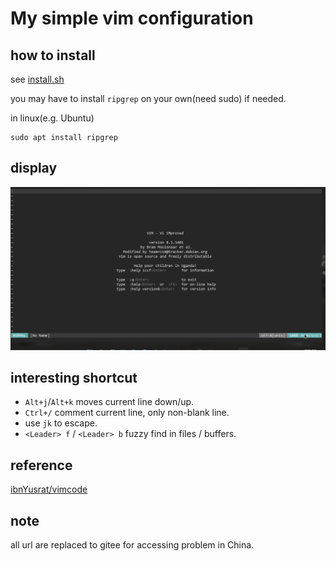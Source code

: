 # My simple vim configuration

## how to install

see [install.sh](./install.sh)

you may have to install `ripgrep` on your own(need sudo) if needed.

in linux(e.g. Ubuntu)

```
sudo apt install ripgrep
```
## display

![display](./display.gif)

## interesting shortcut

- `Alt+j`/`Alt+k` moves current line down/up.
- `Ctrl+/` comment current line, only non-blank line.
- use `jk` to escape.
- `<Leader> f` / `<Leader> b` fuzzy find in files / buffers.

## reference

[ibnYusrat/vimcode](https://github.com/ibnYusrat/vimcode)

## note

all url are replaced to gitee for accessing problem in China.
